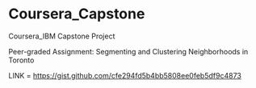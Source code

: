 # Coursera_Capstone
Coursera_IBM Capstone Project

Peer-graded Assignment: Segmenting and Clustering Neighborhoods in Toronto

LINK = https://gist.github.com/cfe294fd5b4bb5808ee0feb5df9c4873
